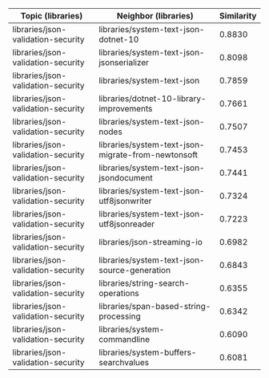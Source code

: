 | Topic (libraries) | Neighbor (libraries) | Similarity |
|-------------|-------------------|------------|
| libraries/json-validation-security | libraries/system-text-json-dotnet-10 | 0.8830 |
| libraries/json-validation-security | libraries/system-text-json-jsonserializer | 0.8098 |
| libraries/json-validation-security | libraries/system-text-json | 0.7859 |
| libraries/json-validation-security | libraries/dotnet-10-library-improvements | 0.7661 |
| libraries/json-validation-security | libraries/system-text-json-nodes | 0.7507 |
| libraries/json-validation-security | libraries/system-text-json-migrate-from-newtonsoft | 0.7453 |
| libraries/json-validation-security | libraries/system-text-json-jsondocument | 0.7441 |
| libraries/json-validation-security | libraries/system-text-json-utf8jsonwriter | 0.7324 |
| libraries/json-validation-security | libraries/system-text-json-utf8jsonreader | 0.7223 |
| libraries/json-validation-security | libraries/json-streaming-io | 0.6982 |
| libraries/json-validation-security | libraries/system-text-json-source-generation | 0.6843 |
| libraries/json-validation-security | libraries/string-search-operations | 0.6355 |
| libraries/json-validation-security | libraries/span-based-string-processing | 0.6342 |
| libraries/json-validation-security | libraries/system-commandline | 0.6090 |
| libraries/json-validation-security | libraries/system-buffers-searchvalues | 0.6081 |
